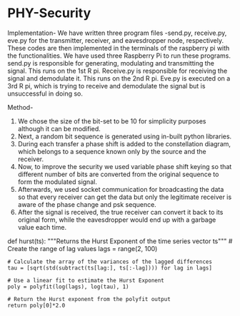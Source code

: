 # PHY-Security
Implementation-
We have written three program files -send.py, receive.py, eve.py for the transmitter, receiver, and eavesdropper node, 
respectively. These codes are then implemented in the terminals of the raspberry pi with the functionalities. 
We have used three Raspberry Pi to run these programs. send.py is responsible for generating, modulating and 
transmitting the signal. This runs on the 1st R pi. Receive.py is responsible for receiving the signal and demodulate it. 
This runs on the 2nd R pi. Eve.py is executed on a 3rd R pi, which is trying to receive and demodulate the signal but is 
unsuccessful in doing so.

Method- 
1. We chose the size of the bit-set to be 10 for simplicity purposes although it can be modified.
2. Next, a random bit sequence is generated using in-built python libraries.
3.  During each transfer a phase shift is added to the constellation diagram, which belongs to a sequence known only by the source and the receiver.
4. Now, to improve the security we used variable phase shift keying so that different number of bits are converted from the original sequence to form the modulated signal.
5. Afterwards, we used socket communication for broadcasting the data so that every receiver can get the data but only the legitimate receiver is aware of the phase change and psk sequence.
6. After the signal is received, the true receiver can convert it back to its original form, while the eavesdropper would end up with a garbage value each time.

def hurst(ts):
    """Returns the Hurst Exponent of the time series vector ts"""
    # Create the range of lag values
    lags = range(2, 100)

    # Calculate the array of the variances of the lagged differences
    tau = [sqrt(std(subtract(ts[lag:], ts[:-lag]))) for lag in lags]

    # Use a linear fit to estimate the Hurst Exponent
    poly = polyfit(log(lags), log(tau), 1)

    # Return the Hurst exponent from the polyfit output
    return poly[0]*2.0
